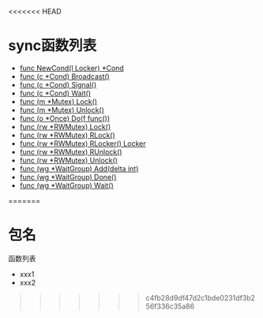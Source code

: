 <<<<<<< HEAD
# sync函数列表


- [func NewCond(l Locker) *Cond](cond.md)
- [func (c *Cond) Broadcast()](cond.md)
- [func (c *Cond) Signal()](cond.md)
- [func (c *Cond) Wait()](cond.md)
- [func (m *Mutex) Lock()](mutex.md)
- [func (m *Mutex) Unlock()](mutex.md)
- [func (o *Once) Do(f func())](once.md)
- [func (rw *RWMutex) Lock()](rwmutex.md)
- [func (rw *RWMutex) RLock()](rwmutex.md)
- [func (rw *RWMutex) RLocker() Locker](rwmutex.md)
- [func (rw *RWMutex) RUnlock()](rwmutex.md)
- [func (rw *RWMutex) Unlock()](rwmutex.md)
- [func (wg *WaitGroup) Add(delta int)](waitgroup.md)
- [func (wg *WaitGroup) Done()](waitgroup.md)
- [func (wg *WaitGroup) Wait()](waitgroup.md)

=======
# 包名

函数列表

- xxx1
- xxx2
>>>>>>> c4fb28d9df47d2c1bde0231df3b256f336c35a86
